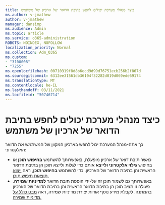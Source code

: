 ```yaml
---
title: כיצד מנהלי מערכת יכולים לחפש בתיבת הדואר של ארכיון של משתמש
ms.author: v-jmathew
author: v-jmathew
manager: dansimp
ms.audience: Admin
ms.topic: article
ms.service: o365-administration
ROBOTS: NOINDEX, NOFOLLOW
localization_priority: Normal
ms.collection: Adm_O365
ms.custom:
- "3100008"
- "7255"
ms.openlocfilehash: 00710319f8d8b6ecd9d99d76751ecb256b2f867d
ms.sourcegitcommit: 6312ee31561db36104f32282d019d069ede69174
ms.translationtype: MT
ms.contentlocale: he-IL
ms.lasthandoff: 03/11/2021
ms.locfileid: "50746714"
---
```

# <a name="how-admins-can-search-a-users-archive-mailbox"></a>כיצד מנהלי מערכת יכולים לחפש בתיבת הדואר של ארכיון של משתמש

כך אתה-מנהל המערכת יכול לחפש בארכיון המקוון של המשתמש את הדואר האלקטרוני:

* כאשר תיבת דואר של ארכיון מופעלת, באפשרותך להשתמש **בחיפוש תוכן** או בחיפוש **גילוי אלקטרוני ולייצא** אותם כדי לגלות ולייצא תוכן הן בתיבת הדואר הראשית והן בתיבת הדואר של הארכיון. כדי להשתמש **בחיפוש תוכן**, ראה [ייצוא תוצאות חיפוש תוכן.](https://docs.microsoft.com/office365/securitycompliance/export-search-results)
* באפשרותך גם לשמור תוכן זה על-ידי הוספת תיבת הדואר **למדיניות שמירה**. פעולה זו תציב תוכן הן בתיבת הדואר הראשית והן בתיבת הדואר של הארכיון בהמתנה. לקבלת מידע נוסף אודות יצירת מדיניות שמירה, ראה [מבט כולל על מדיניות שמירה.](https://docs.microsoft.com/office365/securitycompliance/retention-policies)
